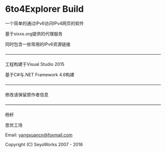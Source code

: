 # 6to4Explorer Build

一个简单的通过IPv6访问IPv4网页的软件

基于sixxs.org提供的代理服务

同时包含一些常用的IPv6资源链接

————————————————————————————————————

工程构建于Visual Studio 2015

基于C#与.NET Framework 4.6构建

————————————————————————————————————

修改请保留原作者信息

————————————————————————————————————

杨轩

思优工场

Email: yangxuancn@foxmail.com

Copyright (C) SeyoWorks 2007 - 2016

